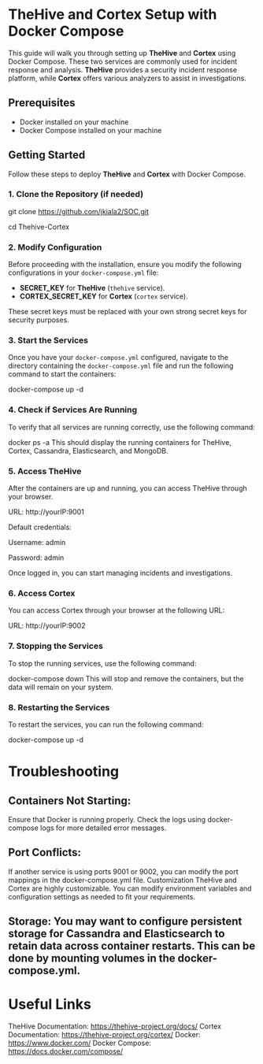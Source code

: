 # TheHive and Cortex Setup with Docker Compose

This guide will walk you through setting up **TheHive** and **Cortex** using Docker Compose. These two services are commonly used for incident response and analysis. **TheHive** provides a security incident response platform, while **Cortex** offers various analyzers to assist in investigations.

## Prerequisites

- Docker installed on your machine
- Docker Compose installed on your machine

## Getting Started

Follow these steps to deploy **TheHive** and **Cortex** with Docker Compose.

### 1. Clone the Repository (if needed)

git clone https://github.com/jkiala2/SOC.git

cd Thehive-Cortex


### 2. Modify Configuration

Before proceeding with the installation, ensure you modify the following configurations in your `docker-compose.yml` file:

- **SECRET_KEY** for **TheHive** (`thehive` service).
- **CORTEX_SECRET_KEY** for **Cortex** (`cortex` service).

These secret keys must be replaced with your own strong secret keys for security purposes.

### 3. Start the Services

Once you have your `docker-compose.yml` configured, navigate to the directory containing the `docker-compose.yml` file and run the following command to start the containers:

docker-compose up -d

### 4. Check if Services Are Running
To verify that all services are running correctly, use the following command:

docker ps -a
This should display the running containers for TheHive, Cortex, Cassandra, Elasticsearch, and MongoDB.

### 5. Access TheHive
After the containers are up and running, you can access TheHive through your browser.

URL: http://yourIP:9001

Default credentials:

Username: admin

Password: admin

Once logged in, you can start managing incidents and investigations.

### 6. Access Cortex
You can access Cortex through your browser at the following URL:

URL: http://yourIP:9002

### 7. Stopping the Services
To stop the running services, use the following command:

docker-compose down
This will stop and remove the containers, but the data will remain on your system.

### 8. Restarting the Services
To restart the services, you can run the following command:

docker-compose up -d

# Troubleshooting

## Containers Not Starting:

Ensure that Docker is running properly.
Check the logs using docker-compose logs for more detailed error messages.

## Port Conflicts:

If another service is using ports 9001 or 9002, you can modify the port mappings in the docker-compose.yml file.
Customization
TheHive and Cortex are highly customizable. You can modify environment variables and configuration settings as needed to fit your requirements.

## Storage: You may want to configure persistent storage for Cassandra and Elasticsearch to retain data across container restarts. This can be done by mounting volumes in the docker-compose.yml.

# Useful Links
TheHive Documentation: https://thehive-project.org/docs/
Cortex Documentation: https://thehive-project.org/cortex/
Docker: https://www.docker.com/
Docker Compose: https://docs.docker.com/compose/
